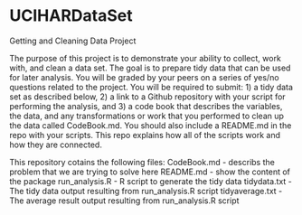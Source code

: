 UCIHARDataSet
=============
Getting and Cleaning Data Project

The purpose of this project is to demonstrate your ability to collect, work with, and clean a data set. The goal is to prepare tidy data that can be used for later analysis. You will be graded by your peers on a series of yes/no questions related to the project. You will be required to submit: 1) a tidy data set as described below, 2) a link to a Github repository with your script for performing the analysis, and 3) a code book that describes the variables, the data, and any transformations or work that you performed to clean up the data called CodeBook.md. You should also include a README.md in the repo with your scripts. This repo explains how all of the scripts work and how they are connected.  

This repository cotains the following files:
CodeBook.md - describs the problem that we are trying to solve here
README.md - show the content of the package
run_analysis.R - R script to generate the tidy data
tidydata.txt - The tidy data output resulting from run_analysis.R script
tidyaverage.txt - The average result output resulting from run_analysis.R script

